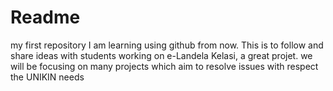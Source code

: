 # Readme
my first repository
I am learning using github from now.
This is to follow and share ideas with students working on e-Landela Kelasi, a great projet.
we will be focusing on many projects which aim to resolve issues with respect the UNIKIN needs
